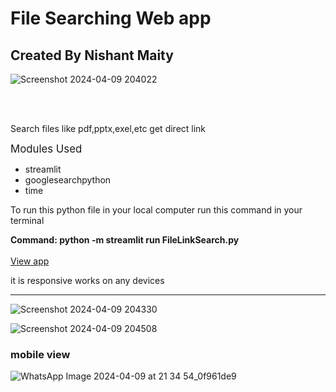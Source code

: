 # File Searching Web app

<h2>Created By Nishant Maity</h2>

![Screenshot 2024-04-09 204022](https://github.com/Nishant43S/File-Searcher-webApp/assets/165580472/fb2e10fb-378a-4356-b5cf-a3eea59057be)

<br><br>

<p>
  Search files like pdf,pptx,exel,etc get direct link 
</p>
<big>Modules Used</big>
 <ul>
   <li>streamlit</li>
   <li>googlesearchpython</li>
   <li>time</li>
 </ul>
<p>To run this python file in your local computer run this command in your terminal</p>
<strong>Command: python -m streamlit run FileLinkSearch.py</strong>
<br><br>
 <a href="https://file-searcher-nishant-maity.streamlit.app/">View app</a>
 
<p>it is responsive works on any devices</p>

 <hr>

![Screenshot 2024-04-09 204330](https://github.com/Nishant43S/File-Searcher-webApp/assets/165580472/0ff9b34e-b821-475b-a6e8-4666ffe72efa)



![Screenshot 2024-04-09 204508](https://github.com/Nishant43S/File-Searcher-webApp/assets/165580472/8e47a5e3-394d-4811-9f6f-d1017212b6d5)

<h3>mobile view</h3>

![WhatsApp Image 2024-04-09 at 21 34 54_0f961de9](https://github.com/Nishant43S/File-Searcher-webApp/assets/165580472/29e37d5f-0b7d-49a1-8ac3-36aa78882856)


 
